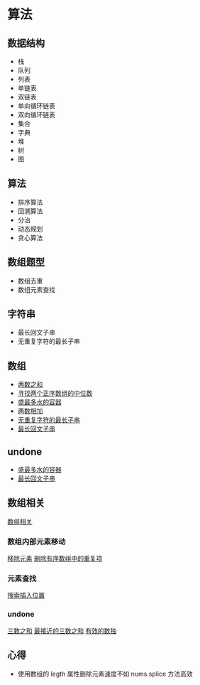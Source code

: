 # 算法

## 数据结构
- 栈
- 队列
- 列表
- 单链表
- 双链表
- 单向循环链表
- 双向循环链表
- 集合
- 字典
- 堆
- 树
- 图


## 算法
- 排序算法
- 回溯算法
- 分治
- 动态规划
- 贪心算法

## 数组题型
- 数组去重
- 数组元素查找


## 字符串
- 最长回文子串
- 无重复字符的最长子串




## 数组
- [两数之和](./toSum.ts)
- [寻找两个正序数组的中位数](./findMedianSortedArrays.ts)
- [盛最多水的容器](./findMedianSortedArrays.ts)
- [两数相加](./addTwoNumbers.ts)
- [无重复字符的最长子串](./lengthOfLongestSubstring.ts)
- [最长回文子串](./longestPalindrome.ts)


## undone
- [盛最多水的容器](./findMedianSortedArrays.ts)
- [最长回文子串](./longestPalindrome.ts)


## 数组相关
[数组相关](https://leetcode.cn/tag/array/problemset/)

### 数组内部元素移动
[移除元素](./removeElement.ts)
[删除有序数组中的重复项](./removeDuplicates.ts)

### 元素查找
[搜索插入位置](./searchInsert.ts)


### undone
[三数之和](https://leetcode.cn/problems/3sum/description/)
[最接近的三数之和](https://leetcode.cn/problems/3sum-closest/)
[有效的数独](https://leetcode.cn/problems/valid-sudoku/solutions/1001859/you-xiao-de-shu-du-by-leetcode-solution-50m6/)




## 心得
- 使用数组的 legth 属性删除元素速度不如 nums.splice 方法高效    